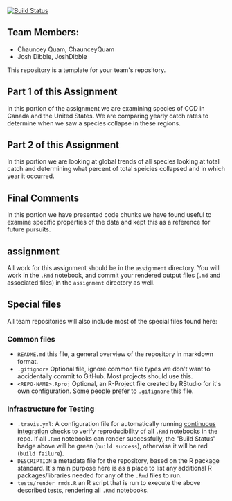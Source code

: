 
[![Build Status](https://travis-ci.com/espm-157/fish-dibble-quam.svg?token=PDP11MwdLNKu1ZrvFoxt&branch=master)](https://travis-ci.com/espm-157/fish-dibble-quam)

## Team Members:

- Chauncey Quam, ChaunceyQuam
- Josh Dibble, JoshDibble

This repository is a template for your team's repository.

## Part 1 of this Assignment 
In this portion of the assignment we are examining species of COD in Canada and the United States. We are comparing yearly catch rates to determine when we saw a species collapse in these regions. 

## Part 2 of this Assignment 
In this portion we are looking at global trends of all species looking at total catch and determining what percent of total speicies collapsed and in which year it occurred. 

## Final Comments 
In this portion we have presented code chunks we have found useful to examine specific properties of the data and kept this as a reference for future pursuits. 

## assignment

All work for this assignment should be in the `assignment` directory.  You will work in the `.Rmd` notebook, and commit your rendered output files (`.md` and associated files) in the `assignment` directory as well.

## Special files

All team repositories will also include most of the special files found here:

### Common files

- `README.md` this file, a general overview of the repository in markdown format.  
- `.gitignore` Optional file, ignore common file types we don't want to accidentally commit to GitHub. Most projects should use this. 
- `<REPO-NAME>.Rproj` Optional, an R-Project file created by RStudio for it's own configuration.  Some people prefer to `.gitignore` this file.


### Infrastructure for Testing

- `.travis.yml`: A configuration file for automatically running [continuous integration](https://travis-ci.com) checks to verify reproducibility of all `.Rmd` notebooks in the repo.  If all `.Rmd` notebooks can render successfully, the "Build Status" badge above will be green (`build success`), otherwise it will be red (`build failure`).  
- `DESCRIPTION` a metadata file for the repository, based on the R package standard. It's main purpose here is as a place to list any additional R packages/libraries needed for any of the `.Rmd` files to run.
- `tests/render_rmds.R` an R script that is run to execute the above described tests, rendering all `.Rmd` notebooks. 




